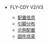 * FLY-CDY V2/V3
 
  * [配置信息](/board/fly_cdy_v3/README.md)
  * [引脚分布](/board/fly_cdy_v3/pins.md)
  * [示例配置](/board/fly_cdy_v3/cfg.md)
  * [固件烧录](/board/fly_cdy_v3/flash.md)

